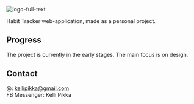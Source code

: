 ![logo-full-text](https://github.com/kellipikka/HabitTracer/assets/148441396/00f80ecb-2385-4586-85c1-ce042a8188f6)

Habit Tracker web-application, made as a personal project.

## Progress
The project is currently in the early stages. The main focus is on design.

## Contact
@: kellipikka@gmail.com <br>
FB Messenger: Kelli Pikka
